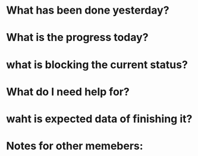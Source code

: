 # What has been done yesterday? 

# What is the progress today? 

# what is blocking the current status? 

# What do I need help for? 

# waht is expected data of finishing it? 


# Notes for other memebers: 

